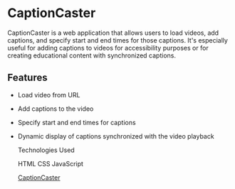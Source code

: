 # CaptionCaster

CaptionCaster is a web application that allows users to load videos, add captions, and specify start and end times for those captions. It's especially useful for adding captions to videos for accessibility purposes or for creating educational content with synchronized captions.

## Features

- Load video from URL
- Add captions to the video
- Specify start and end times for captions
- Dynamic display of captions synchronized with the video playback

  Technologies Used

    HTML
    CSS
    JavaScript

  [CaptionCaster](https://captioncaster.netlify.app/)

